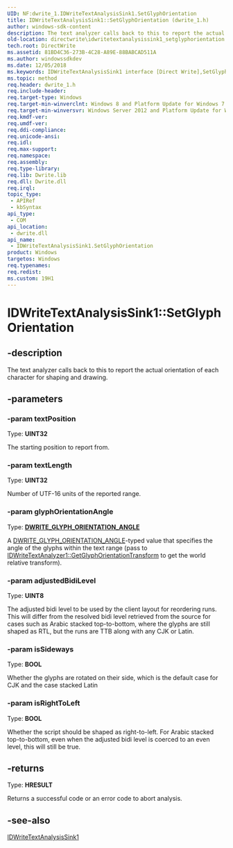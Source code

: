 ```yaml
---
UID: NF:dwrite_1.IDWriteTextAnalysisSink1.SetGlyphOrientation
title: IDWriteTextAnalysisSink1::SetGlyphOrientation (dwrite_1.h)
author: windows-sdk-content
description: The text analyzer calls back to this to report the actual orientation of each character for shaping and drawing.
old-location: directwrite\idwritetextanalysissink1_setglyphorientation.htm
tech.root: DirectWrite
ms.assetid: 81BD4C36-273B-4C28-A89E-88BABCAD511A
ms.author: windowssdkdev
ms.date: 12/05/2018
ms.keywords: IDWriteTextAnalysisSink1 interface [Direct Write],SetGlyphOrientation method, IDWriteTextAnalysisSink1.SetGlyphOrientation, IDWriteTextAnalysisSink1::SetGlyphOrientation, SetGlyphOrientation, SetGlyphOrientation method [Direct Write], SetGlyphOrientation method [Direct Write],IDWriteTextAnalysisSink1 interface, directwrite.idwritetextanalysissink1_setglyphorientation, dwrite_1/IDWriteTextAnalysisSink1::SetGlyphOrientation
ms.topic: method
req.header: dwrite_1.h
req.include-header: 
req.target-type: Windows
req.target-min-winverclnt: Windows 8 and Platform Update for Windows 7 [desktop apps \| UWP apps]
req.target-min-winversvr: Windows Server 2012 and Platform Update for Windows Server 2008 R2 [desktop apps \| UWP apps]
req.kmdf-ver: 
req.umdf-ver: 
req.ddi-compliance: 
req.unicode-ansi: 
req.idl: 
req.max-support: 
req.namespace: 
req.assembly: 
req.type-library: 
req.lib: Dwrite.lib
req.dll: Dwrite.dll
req.irql: 
topic_type:
 - APIRef
 - kbSyntax
api_type:
 - COM
api_location:
 - dwrite.dll
api_name:
 - IDWriteTextAnalysisSink1.SetGlyphOrientation
product: Windows
targetos: Windows
req.typenames: 
req.redist: 
ms.custom: 19H1
---
```


# IDWriteTextAnalysisSink1::SetGlyphOrientation


## -description


The text analyzer calls back to this to report the actual orientation
    of each character for shaping and drawing.


## -parameters




### -param textPosition

Type: <b>UINT32 </b>

The starting position to report from.


### -param textLength

Type: <b>UINT32 </b>

Number of UTF-16 units of the reported range.


### -param glyphOrientationAngle

Type: <b><a href="https://msdn.microsoft.com/BD9D0C11-B286-4E4A-B641-1DB9F75803B0">DWRITE_GLYPH_ORIENTATION_ANGLE</a></b>

A <a href="https://msdn.microsoft.com/BD9D0C11-B286-4E4A-B641-1DB9F75803B0">DWRITE_GLYPH_ORIENTATION_ANGLE</a>-typed value that specifies the angle of the glyphs within the text
    range (pass to <a href="https://msdn.microsoft.com/583AFE54-F816-4098-844B-C3F838BE46B0">IDWriteTextAnalyzer1::GetGlyphOrientationTransform</a> to get the world
    relative transform).


### -param adjustedBidiLevel

Type: <b>UINT8</b>

The adjusted bidi level to be used by
    the client layout for reordering runs. This will differ from the
    resolved bidi level retrieved from the source for cases such as
    Arabic stacked top-to-bottom, where the glyphs are still shaped
    as RTL, but the runs are TTB along with any CJK or Latin.


### -param isSideways

Type: <b>BOOL</b>

Whether the glyphs are rotated on their side,
    which is the default case for CJK and the case stacked Latin


### -param isRightToLeft

Type: <b>BOOL</b>

Whether the script should be shaped as
    right-to-left. For Arabic stacked top-to-bottom, even when the
    adjusted bidi level is coerced to an even level, this will still
    be true.


## -returns



Type: <b>HRESULT</b>

Returns a successful code or an error code to abort analysis.




## -see-also




<a href="https://msdn.microsoft.com/46882D89-CD59-4C4F-A8BD-1ABC8B8C5C4B">IDWriteTextAnalysisSink1</a>
 

 

